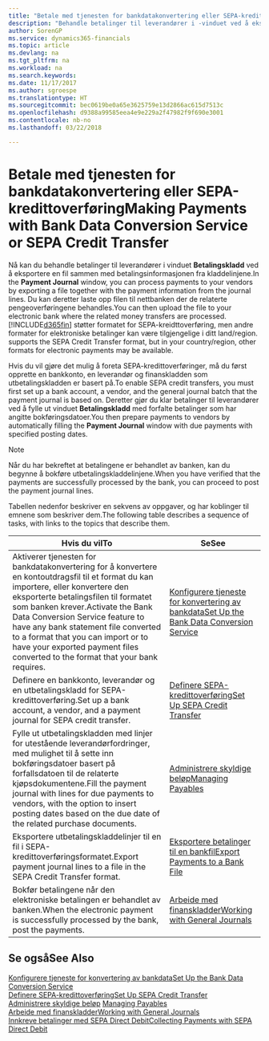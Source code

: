 ```yaml
---
title: "Betale med tjenesten for bankdatakonvertering eller SEPA-kredittoverføring | Microsoft-dokumentasjon"
description: "Behandle betalinger til leverandører i -vinduet ved å eksportere en fil sammen med betalingsinformasjonen fra kladdelinjene."
author: SorenGP
ms.service: dynamics365-financials
ms.topic: article
ms.devlang: na
ms.tgt_pltfrm: na
ms.workload: na
ms.search.keywords: 
ms.date: 11/17/2017
ms.author: sgroespe
ms.translationtype: HT
ms.sourcegitcommit: bec0619be0a65e3625759e13d2866ac615d7513c
ms.openlocfilehash: d9388a99585eea4e9e229a2f47982f9f690e3001
ms.contentlocale: nb-no
ms.lasthandoff: 03/22/2018

---
```

# <a name="making-payments-with-bank-data-conversion-service-or-sepa-credit-transfer"></a><span data-ttu-id="43103-103">Betale med tjenesten for bankdatakonvertering eller SEPA-kredittoverføring</span><span class="sxs-lookup"><span data-stu-id="43103-103">Making Payments with Bank Data Conversion Service or SEPA Credit Transfer</span></span>
<span data-ttu-id="43103-104">Nå kan du behandle betalinger til leverandører i vinduet **Betalingskladd** ved å eksportere en fil sammen med betalingsinformasjonen fra kladdelinjene.</span><span class="sxs-lookup"><span data-stu-id="43103-104">In the **Payment Journal** window, you can process payments to your vendors by exporting a file together with the payment information from the journal lines.</span></span> <span data-ttu-id="43103-105">Du kan deretter laste opp filen til nettbanken der de relaterte pengeoverføringene behandles.</span><span class="sxs-lookup"><span data-stu-id="43103-105">You can then upload the file to your electronic bank where the related money transfers are processed.</span></span> [!INCLUDE[d365fin](includes/d365fin_md.md)]<span data-ttu-id="43103-106"> støtter formatet for SEPA-kreidttoverføring, men andre formater for elektroniske betalinger kan være tilgjengelige i ditt land/region.</span><span class="sxs-lookup"><span data-stu-id="43103-106"> supports the SEPA Credit Transfer format, but in your country/region, other formats for electronic payments may be available.</span></span>   

 <span data-ttu-id="43103-107">Hvis du vil gjøre det mulig å foreta SEPA-kredittoverføringer, må du først opprette en bankkonto, en leverandør og finanskladden som utbetalingskladden er basert på.</span><span class="sxs-lookup"><span data-stu-id="43103-107">To enable SEPA credit transfers, you must first set up a bank account, a vendor, and the general journal batch that the payment journal is based on.</span></span> <span data-ttu-id="43103-108">Deretter gjør du klar betalinger til leverandører ved å fylle ut vinduet **Betalingskladd** med forfalte betalinger som har angitte bokføringsdatoer.</span><span class="sxs-lookup"><span data-stu-id="43103-108">You then prepare payments to vendors by automatically filling the **Payment Journal** window with due payments with specified posting dates.</span></span>  

> [!NOTE]  
>  <span data-ttu-id="43103-109">Når du har bekreftet at betalingene er behandlet av banken, kan du begynne å bokføre utbetalingskladdelinjene.</span><span class="sxs-lookup"><span data-stu-id="43103-109">When you have verified that the payments are successfully processed by the bank, you can proceed to post the payment journal lines.</span></span>  

 <span data-ttu-id="43103-110">Tabellen nedenfor beskriver en sekvens av oppgaver, og har koblinger til emnene som beskriver dem.</span><span class="sxs-lookup"><span data-stu-id="43103-110">The following table describes a sequence of tasks, with links to the topics that describe them.</span></span>   

|<span data-ttu-id="43103-111">**Hvis du vil**</span><span class="sxs-lookup"><span data-stu-id="43103-111">**To**</span></span>|<span data-ttu-id="43103-112">**Se**</span><span class="sxs-lookup"><span data-stu-id="43103-112">**See**</span></span>|  
|------------|-------------|  
|<span data-ttu-id="43103-113">Aktiverer tjenesten for bankdatakonvertering for å konvertere en kontoutdragsfil til et format du kan importere, eller konvertere den eksporterte betalingsfilen til formatet som banken krever.</span><span class="sxs-lookup"><span data-stu-id="43103-113">Activate the Bank Data Conversion Service feature to have any bank statement file converted to a format that you can import or to have your exported payment files converted to the format that your bank requires.</span></span>|[<span data-ttu-id="43103-114">Konfigurere tjeneste for konvertering av bankdata</span><span class="sxs-lookup"><span data-stu-id="43103-114">Set Up the Bank Data Conversion Service</span></span>](bank-how-setup-bank-statement-service.md)|  
|<span data-ttu-id="43103-115">Definere en bankkonto, leverandør og en utbetalingskladd for SEPA-kredittoverføring.</span><span class="sxs-lookup"><span data-stu-id="43103-115">Set up a bank account, a vendor, and a payment journal for SEPA credit transfer.</span></span>|[<span data-ttu-id="43103-116">Definere SEPA-kredittoverføring</span><span class="sxs-lookup"><span data-stu-id="43103-116">Set Up SEPA Credit Transfer</span></span>](finance-how-to-set-up-sepa-credit-transfer.md)|  
|<span data-ttu-id="43103-117">Fylle ut utbetalingskladden med linjer for utestående leverandørfordringer, med mulighet til å sette inn bokføringsdatoer basert på forfallsdatoen til de relaterte kjøpsdokumentene.</span><span class="sxs-lookup"><span data-stu-id="43103-117">Fill the payment journal with lines for due payments to vendors, with the option to insert posting dates based on the due date of the related purchase documents.</span></span>|[<span data-ttu-id="43103-118">Administrere skyldige beløp</span><span class="sxs-lookup"><span data-stu-id="43103-118">Managing Payables</span></span>](payables-manage-payables.md)|  
|<span data-ttu-id="43103-119">Eksportere utbetalingskladdelinjer til en fil i SEPA-kredittoverføringsformatet.</span><span class="sxs-lookup"><span data-stu-id="43103-119">Export payment journal lines to a file in the SEPA Credit Transfer format.</span></span>|[<span data-ttu-id="43103-120">Eksportere betalinger til en bankfil</span><span class="sxs-lookup"><span data-stu-id="43103-120">Export Payments to a Bank File</span></span>](payables-how-export-payments-bank-file.md)|  
|<span data-ttu-id="43103-121">Bokfør betalingene når den elektroniske betalingen er behandlet av banken.</span><span class="sxs-lookup"><span data-stu-id="43103-121">When the electronic payment is successfully processed by the bank, post the payments.</span></span>|[<span data-ttu-id="43103-122">Arbeide med finanskladder</span><span class="sxs-lookup"><span data-stu-id="43103-122">Working with General Journals</span></span>](ui-work-general-journals.md)|  

## <a name="see-also"></a><span data-ttu-id="43103-123">Se også</span><span class="sxs-lookup"><span data-stu-id="43103-123">See Also</span></span>  
[<span data-ttu-id="43103-124">Konfigurere tjeneste for konvertering av bankdata</span><span class="sxs-lookup"><span data-stu-id="43103-124">Set Up the Bank Data Conversion Service</span></span>](bank-how-setup-bank-statement-service.md)  
[<span data-ttu-id="43103-125">Definere SEPA-kredittoverføring</span><span class="sxs-lookup"><span data-stu-id="43103-125">Set Up SEPA Credit Transfer</span></span>](finance-how-to-set-up-sepa-credit-transfer.md)  
<span data-ttu-id="43103-126">[Administrere skyldige beløp](payables-manage-payables.md) </span><span class="sxs-lookup"><span data-stu-id="43103-126">[Managing Payables](payables-manage-payables.md) </span></span>  
[<span data-ttu-id="43103-127">Arbeide med finanskladder</span><span class="sxs-lookup"><span data-stu-id="43103-127">Working with General Journals</span></span>](ui-work-general-journals.md)  
[<span data-ttu-id="43103-128">Innkreve betalinger med SEPA Direct Debit</span><span class="sxs-lookup"><span data-stu-id="43103-128">Collecting Payments with SEPA Direct Debit</span></span>](finance-collect-payments-with-sepa-direct-debit.md)   

